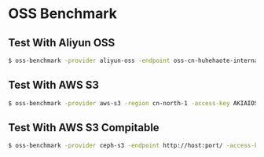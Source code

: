# OSS Benchmark

## Test With Aliyun OSS

``` bash
$ oss-benchmark -provider aliyun-oss -endpoint oss-cn-huhehaote-internal.aliyuncs.com -access-key LTAIACu8JOf8gch8 -secret-key OSnaLPaz03o7Kbpqh7phmJTAlR3BNb -bucket momenta-images -file ./list.txt
```

## Test With AWS S3

``` bash
$ oss-benchmark -provider aws-s3 -region cn-north-1 -access-key AKIAIOSFODNN7EXAMPLE -secret-key wJalrXUtnFEMI/K7MDENG/bPxRfiCYEXAMPLEKEY -bucket imagenet -prefix train/  -file ./train.txt -thread 12
```

## Test With AWS S3 Compitable

``` bash
$ oss-benchmark -provider ceph-s3 -endpoint http://host:port/ -access-key AKIAIOSFODNN7EXAMPLE -secret-key wJalrXUtnFEMI/K7MDENG/bPxRfiCYEXAMPLEKEY -bucket imagenet -prefix train/  -file ./train.txt -thread 12
```
